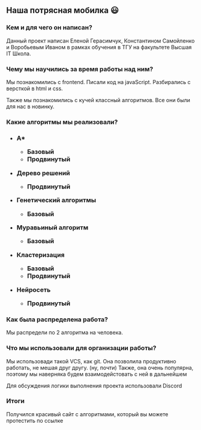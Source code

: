 <h2>Наша потрясная мобилка 😃</h2>

<h3>Кем и для чего он написан? </h3>
<p>Данный проект написан Еленой Герасимчук, Константином Самойленко и Воробьевым Иваном в рамках обучения в ТГУ на факультете Высшая IT Школа.</p>

<h3>Чему мы научились за время работы над ним? </h3>
<p>Мы познакомились с frontend. Писали код на javaScript. Разбирались с версткой в html и css.</p>
<p>Также мы познакомились с кучей классный алгоритмов. Все они были для нас в новинку.</p>
<h3> Какие алгоритмы мы реализовали? <h3>

- A*
  + Базовый
  + Продвинутый
  
- Дерево решений
  + Продвинутый
  
- Генетический алгоритмы
  + Базовый
  
- Муравьиный алгоритм
  + Базовый

- Кластеризация
  + Базовый
  + Продвинутый
  
- Нейросеть
  + Продвинутый

<h3> Как была распределена работа? </h3>
<p> Мы распредели по 2 алгоритма на человека.</p>
  
<h3>Что мы использовали для организации работы?</h3>
<p>Мы использовади такой VCS, как git. Она позволила продуктивно работать, не мешая друг другу. (ну, почти)
  Также, она очень популярна, поэтому мы наверняка будем взаимодейстовать с ней в дальнейшем</p>
<p>Для обсуждения логики выполнения проекта использовали Discord</p>
 
<h3>Итоги</h3>
  <p>Получился красивый сайт с алгоритмами, который вы можете протестить по ссылке</p> <a href="https://kosterror.github.io/hits_web_algorithms/"/>
